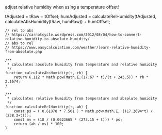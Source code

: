 adjust relative humidity when using a temperature offset!

tAdjusted = tRaw + tOffset;
humAdjusted = calculateRelHumidity(tAdjusted, calculateAbsHumidity(tRaw, humRaw)) + humOffset;

```
// rel to abs
// https://carnotcycle.wordpress.com/2012/08/04/how-to-convert-relative-humidity-to-absolute-humidity/
// abs to rel
// https://www.easycalculation.com/weather/learn-relative-humidity-from-absolute.php

/**
 * calculates absolute humidity from temperature and relative humidity
 */
function calculateAbsHumidity(t, rh) {
    return 6.112 * Math.pow(Math.E,(17.67 * t)/(t + 243.5)) * rh * 2.1674;
}

/**
 * calculates relative humidity from temperature and absolute humidity
 */
function calculateRelHumidity(t, ah) {
    const ps = ( 0.61078 * 7.501 ) * Math.pow(Math.E, ((17.2694*t) / (238.3+t)));
    const mv = (18 / (0.0623665 * (273.15 + t))) * ps;
    return (ah / mv) * 100;
}
```
